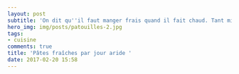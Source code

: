 ```yaml
---
layout: post
subtitle: 'On dit qu''il faut manger frais quand il fait chaud. Tant mieux. '
hero_img: img/posts/patouilles-2.jpg
tags:
- cuisine
comments: true
title: 'Pâtes fraîches par jour aride '
date: 2017-02-20 15:58
---
```

